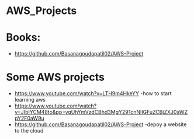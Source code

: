 # AWS_Projects

# Books:
- https://github.com/Basanagoudapatil02/AWS-Project



# Some AWS projects

- https://www.youtube.com/watch?v=LTH9m4HkeYY -how to start learning aws
- https://www.youtube.com/watch?v=JIbIYCM48to&pp=ygUhYmVzdCBhd3MgY291cnNlIGFuZCBjZXJ0aWZpY2F0aW9u
- https://github.com/Basanagoudapatil02/AWS-Project -depoy a website to the cloud
